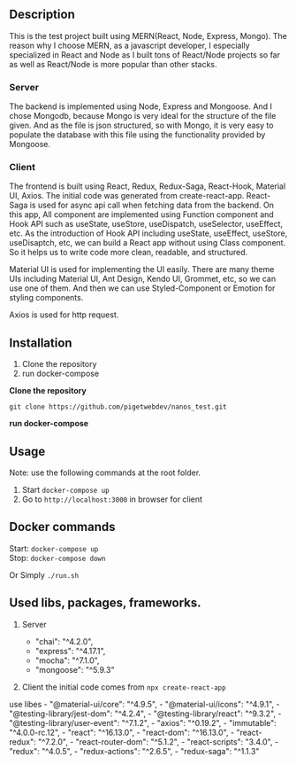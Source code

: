 ## Description

This is the test project built using MERN(React, Node, Express, Mongo).
The reason why I choose MERN, as a javascript developer, I especially specialized in React and Node as I built tons of React/Node projects so far as well as React/Node is more popular than other stacks.

### Server

The backend is implemented using Node, Express and Mongoose.
And I chose Mongodb, because Mongo is very ideal for the structure of the file given.
And as the file is json structured, so with Mongo, it is very easy to populate the database with this file using the functionality provided by Mongoose.

### Client

The frontend is built using React, Redux, Redux-Saga, React-Hook, Material UI, Axios.
The initial code was generated from create-react-app.
React-Saga is used for async api call when fetching data from the backend.
On this app, All component are implemented using Function component and Hook API such as useState, useStore, useDispatch, useSelector, useEffect, etc.
As the introduction of Hook API including useState, useEffect, useStore, useDisaptch, etc, we can build a React app without using Class component. So it helps us to write code more clean, readable, and structured.

Material UI is used for implementing the UI easily.
There are many theme UIs including Material UI, Ant Design, Kendo UI, Grommet, etc, so we can use one of them.
And then we can use Styled-Component or Emotion for styling components.

Axios is used for http request.

## Installation

1. Clone the repository
2. run docker-compose

**Clone the repository**

`git clone https://github.com/pigetwebdev/nanos_test.git`

**run docker-compose**

## Usage

Note: use the following commands at the root folder.

1. Start <code>docker-compose up</code>
2. Go to <code>http://localhost:3000</code> in browser for client

## Docker commands

Start: `docker-compose up`<br>
Stop: `docker-compose down`<br>

Or Simply `./run.sh`

## Used libs, packages, frameworks.

1. Server

   - "chai": "^4.2.0",
   - "express": "^4.17.1",
   - "mocha": "^7.1.0",
   - "mongoose": "^5.9.3"

2. Client
   the initial code comes from
   `npx create-react-app`

use libes - "@material-ui/core": "^4.9.5", - "@material-ui/icons": "^4.9.1", - "@testing-library/jest-dom": "^4.2.4", - "@testing-library/react": "^9.3.2", - "@testing-library/user-event": "^7.1.2", - "axios": "^0.19.2", - "immutable": "^4.0.0-rc.12", - "react": "^16.13.0", - "react-dom": "^16.13.0", - "react-redux": "^7.2.0", - "react-router-dom": "^5.1.2", - "react-scripts": "3.4.0", - "redux": "^4.0.5", - "redux-actions": "^2.6.5", - "redux-saga": "^1.1.3"
